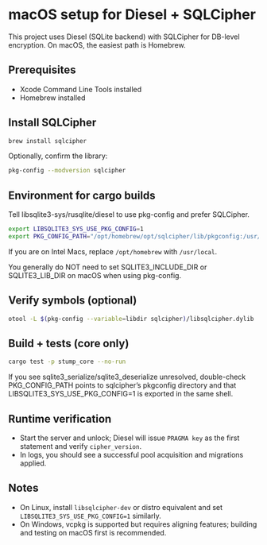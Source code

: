 # macOS setup for Diesel + SQLCipher

This project uses Diesel (SQLite backend) with SQLCipher for DB-level encryption. On macOS, the easiest path is Homebrew.

## Prerequisites

- Xcode Command Line Tools installed
- Homebrew installed

## Install SQLCipher

```bash
brew install sqlcipher
```

Optionally, confirm the library:

```bash
pkg-config --modversion sqlcipher
```

## Environment for cargo builds

Tell libsqlite3-sys/rusqlite/diesel to use pkg-config and prefer SQLCipher.

```bash
export LIBSQLITE3_SYS_USE_PKG_CONFIG=1
export PKG_CONFIG_PATH="/opt/homebrew/opt/sqlcipher/lib/pkgconfig:/usr/local/opt/sqlcipher/lib/pkgconfig:$PKG_CONFIG_PATH"
```

If you are on Intel Macs, replace `/opt/homebrew` with `/usr/local`.

You generally do NOT need to set SQLITE3_INCLUDE_DIR or SQLITE3_LIB_DIR on macOS when using pkg-config.

## Verify symbols (optional)

```bash
otool -L $(pkg-config --variable=libdir sqlcipher)/libsqlcipher.dylib
```

## Build + tests (core only)

```bash
cargo test -p stump_core --no-run
```

If you see sqlite3_serialize/sqlite3_deserialize unresolved, double-check PKG_CONFIG_PATH points to sqlcipher’s pkgconfig directory and that LIBSQLITE3_SYS_USE_PKG_CONFIG=1 is exported in the same shell.

## Runtime verification

- Start the server and unlock; Diesel will issue `PRAGMA key` as the first statement and verify `cipher_version`.
- In logs, you should see a successful pool acquisition and migrations applied.

## Notes

- On Linux, install `libsqlcipher-dev` or distro equivalent and set `LIBSQLITE3_SYS_USE_PKG_CONFIG=1` similarly.
- On Windows, vcpkg is supported but requires aligning features; building and testing on macOS first is recommended.
